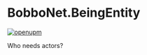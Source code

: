 # BobboNet.BeingEntity
[![openupm](https://img.shields.io/npm/v/net.bobbo.extensions.vector3?label=openupm&registry_uri=https://package.openupm.com)](https://openupm.com/packages/net.bobbo.extensions.vector3/)

Who needs actors?
